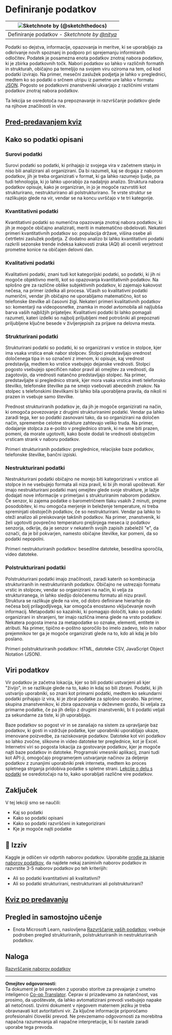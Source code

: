 <!--
CO_OP_TRANSLATOR_METADATA:
{
  "original_hash": "12339119c0165da569a93ddba05f9339",
  "translation_date": "2025-09-05T19:45:08+00:00",
  "source_file": "1-Introduction/03-defining-data/README.md",
  "language_code": "sl"
}
-->
# Definiranje podatkov

|![ Sketchnote by [(@sketchthedocs)](https://sketchthedocs.dev) ](../../sketchnotes/03-DefiningData.png)|
|:---:|
|Definiranje podatkov - _Sketchnote by [@nitya](https://twitter.com/nitya)_ |

Podatki so dejstva, informacije, opazovanja in meritve, ki se uporabljajo za odkrivanje novih spoznanj in podporo pri sprejemanju informiranih odločitev. Podatek je posamezna enota podatkov znotraj nabora podatkov, ki je zbirka podatkovnih točk. Nabori podatkov so lahko v različnih formatih in strukturah, običajno pa temeljijo na svojem viru oziroma na tem, od kod podatki izvirajo. Na primer, mesečni zaslužek podjetja je lahko v preglednici, medtem ko so podatki o srčnem utripu iz pametne ure lahko v formatu [JSON](https://stackoverflow.com/a/383699). Pogosto se podatkovni znanstveniki ukvarjajo z različnimi vrstami podatkov znotraj nabora podatkov.

Ta lekcija se osredotoča na prepoznavanje in razvrščanje podatkov glede na njihove značilnosti in vire.

## [Pred-predavanjem kviz](https://ff-quizzes.netlify.app/en/ds/quiz/4)

## Kako so podatki opisani

### Surovi podatki
Surovi podatki so podatki, ki prihajajo iz svojega vira v začetnem stanju in niso bili analizirani ali organizirani. Da bi razumeli, kaj se dogaja z naborom podatkov, jih je treba organizirati v format, ki ga lahko razumejo ljudje, pa tudi tehnologija, ki jo lahko uporabijo za nadaljnjo analizo. Struktura nabora podatkov opisuje, kako je organiziran, in jo je mogoče razvrstiti kot strukturirano, nestrukturirano ali polstrukturirano. Te vrste struktur se razlikujejo glede na vir, vendar se na koncu uvrščajo v te tri kategorije.

### Kvantitativni podatki
Kvantitativni podatki so numerična opazovanja znotraj nabora podatkov, ki jih je mogoče običajno analizirati, meriti in matematično obdelovati. Nekateri primeri kvantitativnih podatkov so: populacija države, višina osebe ali četrtletni zaslužek podjetja. Z dodatno analizo bi lahko kvantitativni podatki razkrili sezonske trende indeksa kakovosti zraka (AQI) ali ocenili verjetnost prometne konice na običajen delovni dan.

### Kvalitativni podatki
Kvalitativni podatki, znani tudi kot kategorijski podatki, so podatki, ki jih ni mogoče objektivno meriti, kot so opazovanja kvantitativnih podatkov. Na splošno gre za različne oblike subjektivnih podatkov, ki zajemajo kakovost nečesa, na primer izdelka ali procesa. Včasih so kvalitativni podatki numerični, vendar jih običajno ne uporabljamo matematično, kot so telefonske številke ali časovni žigi. Nekateri primeri kvalitativnih podatkov so: komentarji na videoposnetke, znamka in model avtomobila ali najljubša barva vaših najbližjih prijateljev. Kvalitativni podatki bi lahko pomagali razumeti, kateri izdelki so najbolj priljubljeni med potrošniki ali prepoznati priljubljene ključne besede v življenjepisih za prijave na delovna mesta.

### Strukturirani podatki
Strukturirani podatki so podatki, ki so organizirani v vrstice in stolpce, kjer ima vsaka vrstica enak nabor stolpcev. Stolpci predstavljajo vrednost določenega tipa in so označeni z imenom, ki opisuje, kaj vrednost predstavlja, medtem ko vrstice vsebujejo dejanske vrednosti. Stolpci pogosto vsebujejo specifičen nabor pravil ali omejitev za vrednosti, da zagotovijo, da vrednosti natančno predstavljajo stolpec. Na primer, predstavljajte si preglednico strank, kjer mora vsaka vrstica imeti telefonsko številko, telefonske številke pa ne smejo vsebovati abecednih znakov. Na stolpec s telefonskimi številkami bi lahko bila uporabljena pravila, da nikoli ni prazen in vsebuje samo številke.

Prednost strukturiranih podatkov je, da jih je mogoče organizirati na način, ki omogoča povezovanje z drugimi strukturiranimi podatki. Vendar pa lahko zaradi tega, ker so podatki zasnovani tako, da so organizirani na določen način, spremembe celotne strukture zahtevajo veliko truda. Na primer, dodajanje stolpca za e-pošto v preglednico strank, ki ne sme biti prazen, pomeni, da morate ugotoviti, kako boste dodali te vrednosti obstoječim vrsticam strank v naboru podatkov.

Primeri strukturiranih podatkov: preglednice, relacijske baze podatkov, telefonske številke, bančni izpiski.

### Nestrukturirani podatki
Nestrukturirani podatki običajno ne morejo biti kategorizirani v vrstice ali stolpce in ne vsebujejo formata ali niza pravil, ki bi jih morali upoštevati. Ker imajo nestrukturirani podatki manj omejitev glede svoje strukture, je lažje dodajati nove informacije v primerjavi s strukturiranim naborom podatkov. Če senzor, ki zajema podatke o barometričnem tlaku vsakih 2 minuti, prejme posodobitev, ki mu omogoča merjenje in beleženje temperature, ni treba spreminjati obstoječih podatkov, če so nestrukturirani. Vendar pa lahko to oteži analizo ali preiskovanje takšnih podatkov. Na primer, znanstvenik, ki želi ugotoviti povprečno temperaturo prejšnjega meseca iz podatkov senzorja, odkrije, da je senzor v nekaterih svojih zapisih zabeležil "e", da označi, da je bil pokvarjen, namesto običajne številke, kar pomeni, da so podatki nepopolni.

Primeri nestrukturiranih podatkov: besedilne datoteke, besedilna sporočila, video datoteke.

### Polstrukturirani podatki
Polstrukturirani podatki imajo značilnosti, zaradi katerih so kombinacija strukturiranih in nestrukturiranih podatkov. Običajno ne ustrezajo formatu vrstic in stolpcev, vendar so organizirani na način, ki velja za strukturiranega, in lahko sledijo določenemu formatu ali nizu pravil. Struktura se razlikuje glede na vire, od dobro definirane hierarhije do nečesa bolj prilagodljivega, kar omogoča enostavno vključevanje novih informacij. Metapodatki so kazalniki, ki pomagajo določiti, kako so podatki organizirani in shranjeni, ter imajo različna imena glede na vrsto podatkov. Nekatera pogosta imena za metapodatke so oznake, elementi, entitete in atributi. Na primer, tipično e-poštno sporočilo bo imelo zadevo, telo in nabor prejemnikov ter ga je mogoče organizirati glede na to, kdo ali kdaj je bilo poslano.

Primeri polstrukturiranih podatkov: HTML, datoteke CSV, JavaScript Object Notation (JSON).

## Viri podatkov

Vir podatkov je začetna lokacija, kjer so bili podatki ustvarjeni ali kjer "živijo", in se razlikuje glede na to, kako in kdaj so bili zbrani. Podatki, ki jih ustvarijo uporabniki, so znani kot primarni podatki, medtem ko sekundarni podatki prihajajo iz vira, ki je zbral podatke za splošno uporabo. Na primer, skupina znanstvenikov, ki zbira opazovanja v deževnem gozdu, bi veljala za primarne podatke, če pa jih delijo z drugimi znanstveniki, bi ti podatki veljali za sekundarne za tiste, ki jih uporabljajo.

Baze podatkov so pogost vir in se zanašajo na sistem za upravljanje baz podatkov, ki gosti in vzdržuje podatke, kjer uporabniki uporabljajo ukaze, imenovane poizvedbe, za raziskovanje podatkov. Datoteke kot viri podatkov so lahko zvočne, slikovne in video datoteke ter preglednice, kot je Excel. Internetni viri so pogosta lokacija za gostovanje podatkov, kjer je mogoče najti baze podatkov in datoteke. Programski vmesniki aplikacij, znani tudi kot API-ji, omogočajo programerjem ustvarjanje načinov za deljenje podatkov z zunanjimi uporabniki prek interneta, medtem ko proces spletnega strganja pridobiva podatke s spletne strani. [Lekcije o delu s podatki](../../../../../../../../../2-Working-With-Data) se osredotočajo na to, kako uporabljati različne vire podatkov.

## Zaključek

V tej lekciji smo se naučili:

- Kaj so podatki
- Kako so podatki opisani
- Kako so podatki razvrščeni in kategorizirani
- Kje je mogoče najti podatke

## 🚀 Izziv

Kaggle je odličen vir odprtih naborov podatkov. Uporabite [orodje za iskanje naborov podatkov](https://www.kaggle.com/datasets), da najdete nekaj zanimivih naborov podatkov in razvrstite 3-5 naborov podatkov po teh kriterijih:

- Ali so podatki kvantitativni ali kvalitativni?
- Ali so podatki strukturirani, nestrukturirani ali polstrukturirani?

## [Kviz po predavanju](https://ff-quizzes.netlify.app/en/ds/quiz/5)

## Pregled in samostojno učenje

- Enota Microsoft Learn, naslovljena [Razvrščanje vaših podatkov](https://docs.microsoft.com/en-us/learn/modules/choose-storage-approach-in-azure/2-classify-data), vsebuje podroben pregled strukturiranih, polstrukturiranih in nestrukturiranih podatkov.

## Naloga

[Razvrščanje naborov podatkov](assignment.md)

---

**Omejitev odgovornosti**:  
Ta dokument je bil preveden z uporabo storitve za prevajanje z umetno inteligenco [Co-op Translator](https://github.com/Azure/co-op-translator). Čeprav si prizadevamo za natančnost, vas prosimo, da upoštevate, da lahko avtomatizirani prevodi vsebujejo napake ali netočnosti. Izvirni dokument v njegovem maternem jeziku je treba obravnavati kot avtoritativni vir. Za ključne informacije priporočamo profesionalni človeški prevod. Ne prevzemamo odgovornosti za morebitna napačna razumevanja ali napačne interpretacije, ki bi nastale zaradi uporabe tega prevoda.